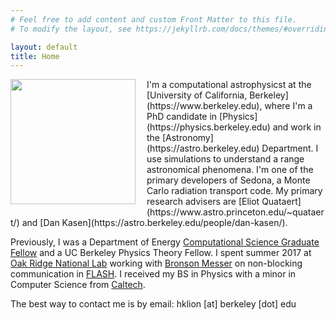 ```yaml
---
# Feel free to add content and custom Front Matter to this file.
# To modify the layout, see https://jekyllrb.com/docs/themes/#overriding-theme-defaults

layout: default
title: Home
---
```

<img align="left" src="{{ site.baseurl }}files/klion.jpg" width="200" style="padding-right: 15px; padding-bottom: 15px">
I'm a computational astrophysicst at the [University of California, Berkeley](https://www.berkeley.edu), where I'm a PhD candidate in [Physics](https://physics.berkeley.edu) and work in the [Astronomy](https://astro.berkeley.edu) Department. I use simulations to understand a range astronomical phenomena. I'm one of the primary developers of Sedona, a Monte Carlo radiation transport code. My primary research advisers are [Eliot Quataert](https://www.astro.princeton.edu/~quataert/) and [Dan Kasen](https://astro.berkeley.edu/people/dan-kasen/).

Previously, I was a Department of Energy [Computational Science Graduate Fellow](https://www.krellinst.org/csgf/) and a UC Berkeley Physics Theory Fellow. I spent summer 2017 at [Oak Ridge National Lab](https://www.ornl.gov/) working with [Bronson Messer](http://astro.phys.utk.edu/bronson/) on non-blocking communication in [FLASH](http://flash.uchicago.edu/site/flashcode/). I received my BS in Physics with a minor in Computer Science from [Caltech](https://www.caltech.edu/).

The best way to contact me is by email: hklion [at] berkeley [dot] edu
